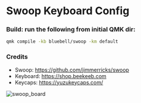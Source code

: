 # Swoop Keyboard Config

### Build: run the following from initial QMK dir:

```sh
qmk compile -kb bluebell/swoop -km default
```

### Credits
- Swoop: https://github.com/jimmerricks/swoop
- Keyboard: https://shop.beekeeb.com
- Keycaps: https://yuzukeycaps.com/

![swoop_board](https://github.com/user-attachments/assets/2cb876d7-4b12-47c5-9839-482914ad1579)
